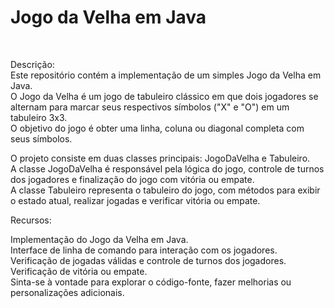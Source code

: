 # Jogo da Velha em Java
<br>

Descrição:<br>
Este repositório contém a implementação de um simples Jogo da Velha em Java.<br> O Jogo da Velha é um jogo de tabuleiro clássico em que dois jogadores se alternam para marcar seus respectivos símbolos ("X" e "O") em um tabuleiro 3x3.<br> O objetivo do jogo é obter uma linha, coluna ou diagonal completa com seus símbolos. <br>

O projeto consiste em duas classes principais: JogoDaVelha e Tabuleiro.<br> A classe JogoDaVelha é responsável pela lógica do jogo, controle de turnos dos jogadores e finalização do jogo com vitória ou empate.<br> A classe Tabuleiro representa o tabuleiro do jogo, com métodos para exibir o estado atual, realizar jogadas e verificar vitória ou empate.<br>

Recursos:<br>

Implementação do Jogo da Velha em Java. <br>
Interface de linha de comando para interação com os jogadores.<br>
Verificação de jogadas válidas e controle de turnos dos jogadores.<br>
Verificação de vitória ou empate.<br>
Sinta-se à vontade para explorar o código-fonte, fazer melhorias ou personalizações adicionais.<br>
